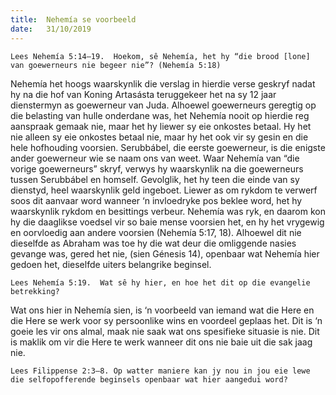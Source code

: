 ```yaml
---
title:  Nehemía se voorbeeld
date:   31/10/2019
---
```


`Lees Nehemía 5:14–19.  Hoekom, sê Nehemía, het hy “die brood [lone] van goewerneurs nie begeer nie”? (Nehemía 5:18)` 

Nehemía het hoogs waarskynlik die verslag in hierdie verse geskryf nadat hy na die hof van Koning Artasásta teruggekeer het na sy 12 jaar dienstermyn as goewerneur van Juda. Alhoewel goewerneurs geregtig op die belasting van hulle onderdane was, het Nehemía nooit op hierdie reg aanspraak gemaak nie, maar het hy liewer sy eie onkostes betaal.  Hy het nie alleen sy eie onkostes betaal nie, maar hy het ook vir sy gesin en die hele hofhouding voorsien.  Serubbábel, die eerste goewerneur, is die enigste ander goewerneur wie se naam ons van weet.  Waar Nehemía van “die vorige goewerneurs” skryf, verwys hy waarskynlik na die goewerneurs tussen Serubbábel en homself.  Gevolglik, het hy teen die einde van sy dienstyd, heel waarskynlik geld ingeboet.  Liewer as om rykdom te verwerf soos dit aanvaar word wanneer ‘n invloedryke pos beklee word, het hy waarskynlik rykdom en besittings verbeur.  Nehemía was ryk, en daarom kon hy die daaglikse voedsel vir so baie mense voorsien het, en hy het vrygewig en oorvloedig aan andere voorsien (Nehemía 5:17, 18). Alhoewel dit nie dieselfde as Abraham was toe hy die wat  deur die omliggende nasies gevange was, gered het nie, (sien Génesis 14), openbaar wat Nehemía hier gedoen het, dieselfde uiters belangrike beginsel. 

`Lees Nehemía 5:19.  Wat sê hy hier, en hoe het dit op die evangelie betrekking?` 

Wat ons hier in Nehemía sien, is ‘n voorbeeld van iemand wat die Here en die Here se werk voor sy persoonlike wins en voordeel geplaas het.  Dit is ‘n goeie les vir ons almal, maak nie saak wat ons spesifieke situasie is nie. Dit is maklik om vir die Here te werk wanneer dit ons nie baie uit die sak jaag nie. 

`Lees Filippense 2:3–8. Op watter maniere kan jy nou in jou eie lewe die selfopofferende beginsels openbaar wat hier aangedui word?`
